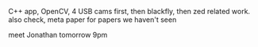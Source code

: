 C++ app, OpenCV, 4 USB cams first, then blackfly, then zed
related work. also check, meta paper for papers we haven't seen

meet Jonathan tomorrow 9pm

